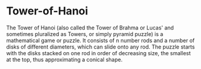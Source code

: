 # Tower-of-Hanoi
The Tower of Hanoi (also called the Tower of Brahma or Lucas' and sometimes pluralized as Towers, or simply pyramid puzzle) is a mathematical game or puzzle. It consists of n number rods and a number of disks of different diameters, which can slide onto any rod. The puzzle starts with the disks stacked on one rod in order of decreasing size, the smallest at the top, thus approximating a conical shape.
